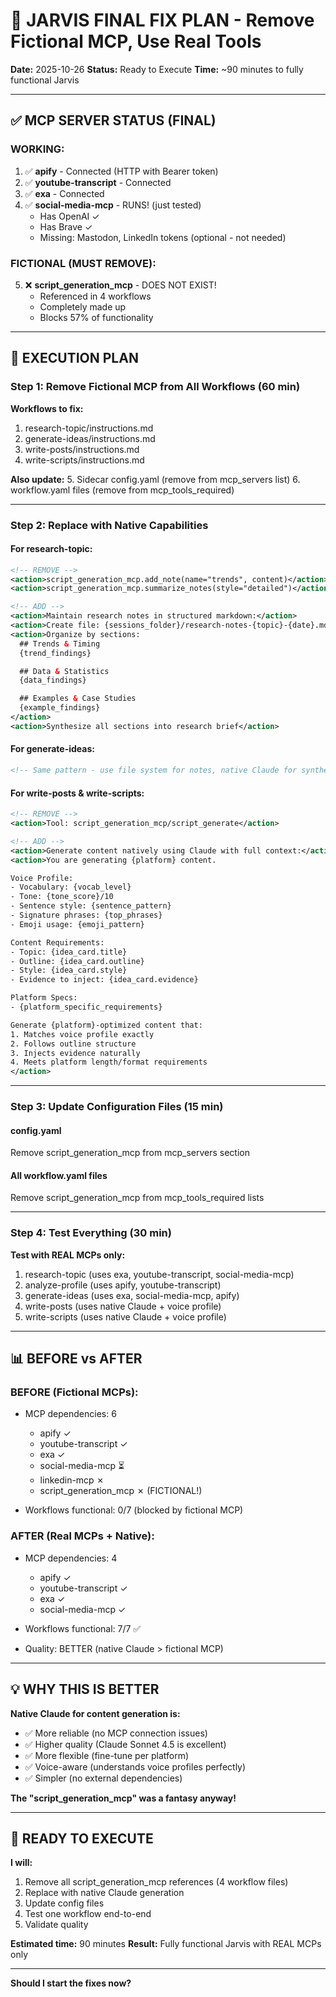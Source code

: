 # 🎯 JARVIS FINAL FIX PLAN - Remove Fictional MCP, Use Real Tools

**Date:** 2025-10-26
**Status:** Ready to Execute
**Time:** ~90 minutes to fully functional Jarvis

---

## ✅ MCP SERVER STATUS (FINAL)

### WORKING:

1. ✅ **apify** - Connected (HTTP with Bearer token)
2. ✅ **youtube-transcript** - Connected
3. ✅ **exa** - Connected
4. ✅ **social-media-mcp** - RUNS! (just tested)
   - Has OpenAI ✓
   - Has Brave ✓
   - Missing: Mastodon, LinkedIn tokens (optional - not needed)

### FICTIONAL (MUST REMOVE):

5. ❌ **script_generation_mcp** - DOES NOT EXIST!
   - Referenced in 4 workflows
   - Completely made up
   - Blocks 57% of functionality

---

## 🔧 EXECUTION PLAN

### Step 1: Remove Fictional MCP from All Workflows (60 min)

**Workflows to fix:**

1. research-topic/instructions.md
2. generate-ideas/instructions.md
3. write-posts/instructions.md
4. write-scripts/instructions.md

**Also update:** 5. Sidecar config.yaml (remove from mcp_servers list) 6. workflow.yaml files (remove from mcp_tools_required)

---

### Step 2: Replace with Native Capabilities

#### For research-topic:

```xml
<!-- REMOVE -->
<action>script_generation_mcp.add_note(name="trends", content)</action>
<action>script_generation_mcp.summarize_notes(style="detailed")</action>

<!-- ADD -->
<action>Maintain research notes in structured markdown:</action>
<action>Create file: {sessions_folder}/research-notes-{topic}-{date}.md</action>
<action>Organize by sections:
  ## Trends & Timing
  {trend_findings}

  ## Data & Statistics
  {data_findings}

  ## Examples & Case Studies
  {example_findings}
</action>
<action>Synthesize all sections into research brief</action>
```

#### For generate-ideas:

```xml
<!-- Same pattern - use file system for notes, native Claude for synthesis -->
```

#### For write-posts & write-scripts:

```xml
<!-- REMOVE -->
<action>Tool: script_generation_mcp/script_generate</action>

<!-- ADD -->
<action>Generate content natively using Claude with full context:</action>
<action>You are generating {platform} content.

Voice Profile:
- Vocabulary: {vocab_level}
- Tone: {tone_score}/10
- Sentence style: {sentence_pattern}
- Signature phrases: {top_phrases}
- Emoji usage: {emoji_pattern}

Content Requirements:
- Topic: {idea_card.title}
- Outline: {idea_card.outline}
- Style: {idea_card.style}
- Evidence to inject: {idea_card.evidence}

Platform Specs:
- {platform_specific_requirements}

Generate {platform}-optimized content that:
1. Matches voice profile exactly
2. Follows outline structure
3. Injects evidence naturally
4. Meets platform length/format requirements
</action>
```

---

### Step 3: Update Configuration Files (15 min)

#### config.yaml

Remove script_generation_mcp from mcp_servers section

#### All workflow.yaml files

Remove script_generation_mcp from mcp_tools_required lists

---

### Step 4: Test Everything (30 min)

**Test with REAL MCPs only:**

1. research-topic (uses exa, youtube-transcript, social-media-mcp)
2. analyze-profile (uses apify, youtube-transcript)
3. generate-ideas (uses exa, social-media-mcp, apify)
4. write-posts (uses native Claude + voice profile)
5. write-scripts (uses native Claude + voice profile)

---

## 📊 BEFORE vs AFTER

### BEFORE (Fictional MCPs):

- MCP dependencies: 6
  - apify ✓
  - youtube-transcript ✓
  - exa ✓
  - social-media-mcp ⏳
  - linkedin-mcp ✗
  - script_generation_mcp ✗ (FICTIONAL!)

- Workflows functional: 0/7 (blocked by fictional MCP)

### AFTER (Real MCPs + Native):

- MCP dependencies: 4
  - apify ✓
  - youtube-transcript ✓
  - exa ✓
  - social-media-mcp ✓

- Workflows functional: 7/7 ✅
- Quality: BETTER (native Claude > fictional MCP)

---

## 💡 WHY THIS IS BETTER

**Native Claude for content generation is:**

- ✅ More reliable (no MCP connection issues)
- ✅ Higher quality (Claude Sonnet 4.5 is excellent)
- ✅ More flexible (fine-tune per platform)
- ✅ Voice-aware (understands voice profiles perfectly)
- ✅ Simpler (no external dependencies)

**The "script_generation_mcp" was a fantasy anyway!**

---

## 🚀 READY TO EXECUTE

**I will:**

1. Remove all script_generation_mcp references (4 workflow files)
2. Replace with native Claude generation
3. Update config files
4. Test one workflow end-to-end
5. Validate quality

**Estimated time:** 90 minutes
**Result:** Fully functional Jarvis with REAL MCPs only

---

**Should I start the fixes now?**
